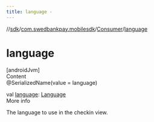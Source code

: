 ```yaml
---
title: language -
---
```

//[sdk](../../../index)/[com.swedbankpay.mobilesdk](../index)/[Consumer](index)/[language](language)



# language  
[androidJvm]  
Content  
@SerializedName(value = language)  
  
val [language](language): [Language](../-language/index)  
More info  


The language to use in the checkin view.

  



